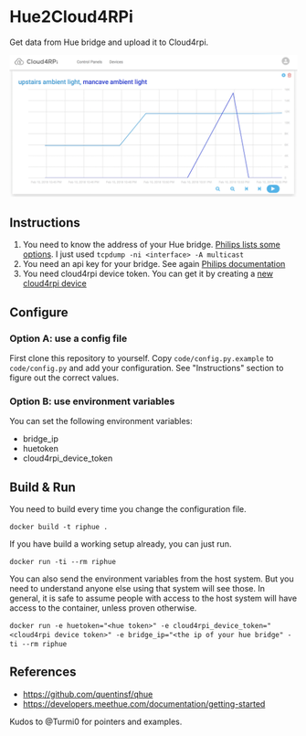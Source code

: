 # Hue2Cloud4RPi

Get data from Hue bridge and upload it to Cloud4rpi.

![example](cloud4rpi.png)

## Instructions

1. You need to know the address of your Hue bridge. [Philips lists some options](https://developers.meethue.com/documentation/getting-started). I just used ```tcpdump -ni <interface> -A multicast```
1. You need an api key for your bridge. See again [Philips documentation](https://developers.meethue.com/documentation/getting-started)
1. You need cloud4rpi device token. You can get it by creating a [new cloud4rpi device](https://cloud4rpi.io/devices)

## Configure

### Option A: use a config file

First clone this repository to yourself.
Copy ```code/config.py.example``` to ```code/config.py``` and add your configuration.
See "Instructions" section to figure out the correct values.

### Option B: use environment variables

You can set the following environment variables:

* bridge_ip
* huetoken
* cloud4rpi_device_token

## Build & Run

You need to build every time you change the configuration file.

```shell
docker build -t riphue .
```

If you have build a working setup already, you can just run.

```shell
docker run -ti --rm riphue
```

You can also send the environment variables from the host system. But you need to understand
anyone else using that system will see those. In general, it is safe to assume people with access
to the host system will have access to the container, unless proven otherwise.

```shell
docker run -e huetoken="<hue token>" -e cloud4rpi_device_token="<cloud4rpi device token>" -e bridge_ip="<the ip of your hue bridge" -ti --rm riphue
```

## References

* <https://github.com/quentinsf/qhue>
* <https://developers.meethue.com/documentation/getting-started>

Kudos to @Turmi0 for pointers and examples.
